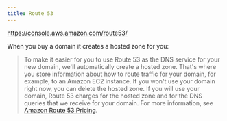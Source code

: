 ```yaml
---
title: Route 53
---
```


https://console.aws.amazon.com/route53/

When you buy a domain it creates a hosted zone for you:

> To make it easier for you to use Route 53 as the DNS service for your new domain, we'll automatically create a hosted zone. That's where you store information about how to route traffic for your domain, for example, to an Amazon EC2 instance. If you won't use your domain right now, you can delete the hosted zone. If you will use your domain, Route 53 charges for the hosted zone and for the DNS queries that we receive for your domain. For more information, see [Amazon Route 53 Pricing](http://aws.amazon.com/route53/pricing/).
